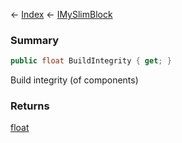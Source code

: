 ← [Index](Api-Index) ← [IMySlimBlock](VRage.Game.ModAPI.Ingame.IMySlimBlock)

### Summary

```csharp
public float BuildIntegrity { get; }
```

Build integrity (of components)

### Returns

[float](System.Single)


